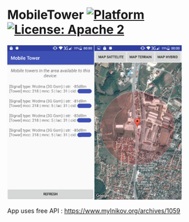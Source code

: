# MobileTower [![Platform](https://img.shields.io/badge/platform-Android-green.svg)](https://www.android.com) [![License: Apache 2](https://img.shields.io/badge/license-Apache%202-blue.svg)](http://www.apache.org/licenses/LICENSE-2.0)

<img src="APKs/preview_img.png" width=400>

App uses free API : https://www.mylnikov.org/archives/1059